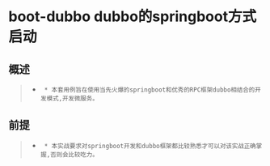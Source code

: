 # boot-dubbo dubbo的springboot方式启动

## 概述
>    *      * 本套用例旨在使用当先火爆的springboot和优秀的RPC框架dubbo相结合的开发模式,开发微服务。


## 前提
>    *      * 本实战要求对springboot开发和dubbo框架都比较熟悉才可以对该实战正确掌握,否则会比较吃力。

